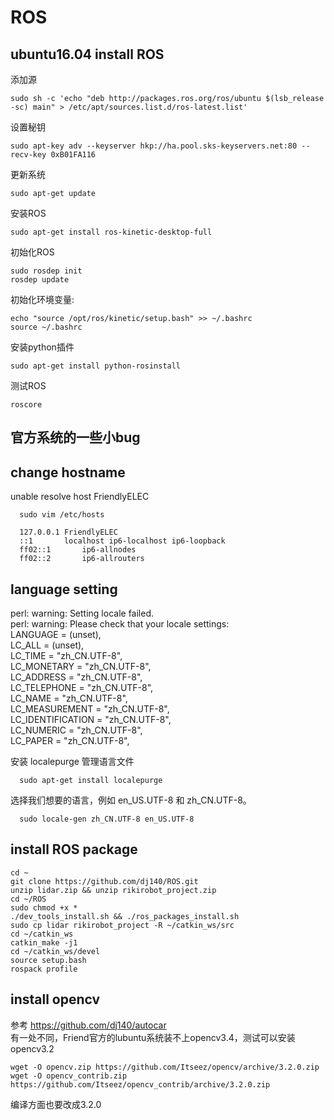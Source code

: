 # ROS
## ubuntu16.04 install ROS
   添加源
    
    sudo sh -c 'echo "deb http://packages.ros.org/ros/ubuntu $(lsb_release -sc) main" > /etc/apt/sources.list.d/ros-latest.list'
   设置秘钥
    
    sudo apt-key adv --keyserver hkp://ha.pool.sks-keyservers.net:80 --recv-key 0xB01FA116
   更新系统
    
    sudo apt-get update
   安装ROS
    
    sudo apt-get install ros-kinetic-desktop-full
   初始化ROS
    
    sudo rosdep init
    rosdep update
   初始化环境变量:
    
    echo "source /opt/ros/kinetic/setup.bash" >> ~/.bashrc
    source ~/.bashrc
   安装python插件
    
    sudo apt-get install python-rosinstall      
   测试ROS
    
    roscore
    
## 官方系统的一些小bug
## change hostname

unable resolve host FriendlyELEC

      sudo vim /etc/hosts
      
      127.0.0.1	FriendlyELEC
      ::1		localhost ip6-localhost ip6-loopback
      ff02::1		ip6-allnodes
      ff02::2		ip6-allrouters
   
## language setting

perl: warning: Setting locale failed. <br>
perl: warning: Please check that your locale settings: <br>
LANGUAGE = (unset), <br>
LC_ALL = (unset), <br>
LC_TIME = "zh_CN.UTF-8", <br>
LC_MONETARY = "zh_CN.UTF-8", <br>
LC_ADDRESS = "zh_CN.UTF-8", <br>
LC_TELEPHONE = "zh_CN.UTF-8",<br>
LC_NAME = "zh_CN.UTF-8", <br>
LC_MEASUREMENT = "zh_CN.UTF-8", <br>
LC_IDENTIFICATION = "zh_CN.UTF-8", <br>
LC_NUMERIC = "zh_CN.UTF-8", <br>
LC_PAPER = "zh_CN.UTF-8", <br>
		
   安装 localepurge 管理语言文件
   
      sudo apt-get install localepurge
      
   选择我们想要的语言，例如 en_US.UTF-8 和 zh_CN.UTF-8。
   
      sudo locale-gen zh_CN.UTF-8 en_US.UTF-8
  
## install ROS package

    cd ~
    git clone https://github.com/dj140/ROS.git
    unzip lidar.zip && unzip rikirobot_project.zip
    cd ~/ROS
    sudo chmod +x *
    ./dev_tools_install.sh && ./ros_packages_install.sh
    sudo cp lidar rikirobot_project -R ~/catkin_ws/src
    cd ~/catkin_ws
    catkin_make -j1
    cd ~/catkin_ws/devel 
    source setup.bash
    rospack profile
## install opencv

参考 https://github.com/dj140/autocar <br>
有一处不同，Friend官方的lubuntu系统装不上opencv3.4，测试可以安装opencv3.2

	wget -O opencv.zip https://github.com/Itseez/opencv/archive/3.2.0.zip
	wget -O opencv_contrib.zip https://github.com/Itseez/opencv_contrib/archive/3.2.0.zip
编译方面也要改成3.2.0
